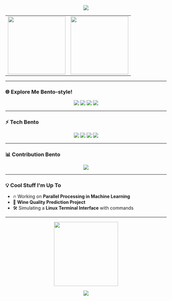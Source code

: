 <!-- Banner -->
<p align="center">
  <img src="https://capsule-render.vercel.app/api?type=waving&color=auto&height=180&section=header&text=Welcome%20to%20my%20Profile!&fontSize=35&fontAlignY=40&animation=twinkling" />
</p>

<!-- Bento layout with cards -->
<div align="center">
  <table>
    <tr>
      <td width="50%" align="center">
        <img src="https://github-readme-stats.vercel.app/api?username=<your-username>&show_icons=true&theme=dracula&hide_border=true" height="180px" />
      </td>
      <td width="50%" align="center">
        <img src="https://github-readme-streak-stats.herokuapp.com/?user=<your-username>&theme=dracula&hide_border=true" height="180px" />
      </td>
    </tr>
  </table>
</div>

---

### 🌐 **Explore Me Bento-style!**

<div align="center">
  <img src="https://img.shields.io/badge/-Portfolio-F5A623?style=for-the-badge&logo=google-chrome&logoColor=white" />
  <img src="https://img.shields.io/badge/-LinkedIn-0A66C2?style=for-the-badge&logo=linkedin&logoColor=white" />
  <img src="https://img.shields.io/badge/-Twitter-1DA1F2?style=for-the-badge&logo=twitter&logoColor=white" />
  <img src="https://img.shields.io/badge/-GitHub-181717?style=for-the-badge&logo=github&logoColor=white" />
</div>

---

### ⚡ **Tech Bento**
<div align="center">
  <img src="https://img.shields.io/badge/-Python-3776AB?style=for-the-badge&logo=python&logoColor=white" />
  <img src="https://img.shields.io/badge/-C++-00599C?style=for-the-badge&logo=cplusplus&logoColor=white" />
  <img src="https://img.shields.io/badge/-Git-F05032?style=for-the-badge&logo=git&logoColor=white" />
  <img src="https://img.shields.io/badge/-VSCode-007ACC?style=for-the-badge&logo=visual-studio-code&logoColor=white" />
</div>

---

### 📊 **Contribution Bento**
<div align="center">
  <img src="https://activity-graph.herokuapp.com/graph?username=<your-username>&theme=github&bg_color=000000&color=FFFFFF&line=F85D7F&point=FFFFFF&hide_border=true" />
</div>

---

### 💡 **Cool Stuff I'm Up To**
- 🔥 Working on **Parallel Processing in Machine Learning**  
- 🎩 **Wine Quality Prediction Project**  
- 🛠️ Simulating a **Linux Terminal Interface** with commands  

---

<p align="center">
  <img src="https://media.giphy.com/media/3o7TKU8RvQuomFfUUU/giphy.gif" width="200" />
</p>

<p align="center">
  <img src="https://capsule-render.vercel.app/api?type=waving&color=auto&height=180&section=footer" />
</p>
